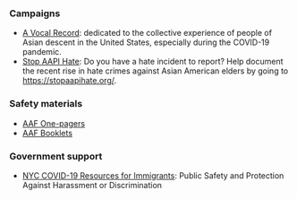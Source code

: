 ### Campaigns
- [A Vocal Record](https://www.avocalrecord.com/): dedicated to the collective experience of people of Asian descent in the United States, especially during the COVID-19 pandemic. 
- [Stop AAPI Hate](https://stopaapihate.org/): Do you have a hate incident to report? Help document the recent rise in hate crimes against Asian American elders by going to https://stopaapihate.org/.


### Safety materials
- [AAF One-pagers](https://aafcovid19resourcecenter.org/safety-resources/)
- [AAF Booklets](https://drive.google.com/drive/folders/1byPdRyvctgsd_GbWuivoLJcklA03VnK-)


### Government support
- [NYC COVID-19 Resources for Immigrants](https://www1.nyc.gov/site/immigrants/help/city-services/resources-for-immigrant-communities-during-covid-19-pandemic.page): Public Safety and Protection Against Harassment or Discrimination
